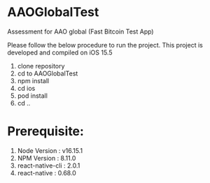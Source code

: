 # AAOGlobalTest
Assessment for AAO global (Fast Bitcoin Test App)

Please follow the below procedure to run the project. 
This project is developed and compiled on iOS 15.5

1) clone repository
2) cd to AAOGlobalTest
3) npm install
4) cd ios
5) pod install
6) cd ..

# Prerequisite: 
1) Node Version : v16.15.1
2) NPM Version : 8.11.0
3) react-native-cli : 2.0.1
4) react-native : 0.68.0
